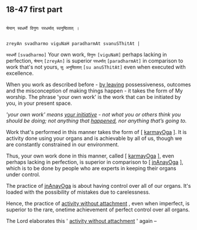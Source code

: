 ## 18-47 first part


```shloka-sa

श्रेयान् स्वधर्मो विगुणः परधर्मात् स्वनुष्ठितात् ।

```
```shloka-sa-hk

zreyAn svadharmo viguNaH paradharmAt svanuSThitAt |

```
`स्वधर्मो` `[svadharmo]` Your own work, `विगुणः` `[viguNaH]` perhaps lacking in perfection, `श्रेयान्` `[zreyAn]` is superior `परधर्मात्` `[paradharmAt]` in comparison to work that's not yours, `सु अनुष्ठितात्` `[su anuSThitAt]` even when executed with excellence.

When you work as described before - 
[by leaving](18-4.md#letting_go)
 possessiveness, outcomes and the misconception of making things happen - it takes the form of My worship. The phrase 'your own work' is the work that can be initiated by you, in your present space.

_'your own work' means [your initiative](13-20.md#intention_initiation) - not what you or others think you should be doing; not anything that [happened](14-19.md#happenings), nor anything that’s going to._

Work that's performed in this manner takes the form of [
[karmayOga](Back-to-Basics.md#karmayOga_a_defn)
]. It is activity done using your organs and is achievable by all of us, though we are constantly constrained in our environment.

Thus, your own work done in this manner, called [
[karmayOga](Back-to-Basics.md#karmayOga_a_defn)
], even perhaps lacking in perfection, is superior in comparison to [
[jnAnayOga](3-3.md#jnAnayOga_a_defn)
], which is to be done by people who are experts in keeping their organs under control. 

The practice of 
[jnAnayOga](3-3.md#jnAnayOga_a_defn)
 is about having control over all of our organs. It's loaded with the possibility of mistakes due to carelessness. 

Hence, the practice of 
[activity without attachment](Back-to-Basics.md#karmayOga_a_defn)
, even when imperfect, is superior to the rare, onetime achievement of perfect control over all organs.

The Lord elaborates this '
[activity without attachment](Back-to-Basics.md#karmayOga_a_defn)
' again –


